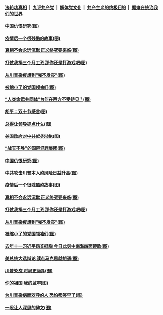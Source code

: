 

####  [法轮功真相](../../../../basic/blob/master/README.md?t=10061931) &nbsp;|&nbsp; [九评共产党](../../../../9ping.md/blob/master/README.md?t=10061931) &nbsp;|&nbsp; [解体党文化](../../../../jtdwh.md/blob/master/README.md?t=10061931)  &nbsp;|&nbsp; [共产主义的终极目的](../../../../gczydzjmd.md/blob/master/README.md?t=10061931) &nbsp;|&nbsp; [魔鬼在统治我们的世界](../../../../mgztzwmdsj.md/blob/master/README.md?t=10061931) 

#### [中国仇恨研究(图)](../pages/p4/948317.md?t=10061931) 

#### [疫情后一个很残酷的故事(图)](../pages/p4/948209.md?t=10061931) 

#### [真相不会永远沉默 正义终究要来临(图)](../pages/p4/948208.md?t=10061931) 

#### [打仗我捐三个月工资 那你还是打游戏吧(图)](../pages/p4/948207.md?t=10061931) 

#### [从川普染疫想到“秘不发丧”(图)](../pages/p4/948206.md?t=10061931) 

#### [被缩小了的党国领袖们(图)](../pages/p4/948179.md?t=10061931) 

#### [“人类命运共同体”为何在西方不受待见？(图)](../pages/p4/948332.md?t=10061931) 

#### [胡平：双十节感言(图)](../pages/p4/948331.md?t=10061931) 

#### [总得让领导抓点什么(图)](../pages/p4/948320.md?t=10061931) 

#### [美国政府对中共赶尽杀绝(图)](../pages/p4/948323.md?t=10061931) 

#### [“战无不胜”的国际犯罪集团(图)](../pages/p4/948319.md?t=10061931) 

#### [中国仇恨研究(图)](../pages/p4/948317.md?t=10061931) 

#### [中共攻击川普本人的风险日益升高(图)](../pages/p4/948316.md?t=10061931) 

#### [疫情后一个很残酷的故事(图)](../pages/p4/948209.md?t=10061931) 

#### [真相不会永远沉默 正义终究要来临(图)](../pages/p4/948208.md?t=10061931) 

#### [打仗我捐三个月工资 那你还是打游戏吧(图)](../pages/p4/948207.md?t=10061931) 

#### [从川普染疫想到“秘不发丧”(图)](../pages/p4/948206.md?t=10061931) 

#### [被缩小了的党国领袖们(图)](../pages/p4/948179.md?t=10061931) 

#### [去年十一习近平昂首挺胸 今日此刻中南海四面楚歌(图)](../pages/p4/948140.md?t=10061931) 

#### [美总统大选辩论 读点马克思就想通(图)](../pages/p4/948137.md?t=10061931) 

#### [川普染疫 时局更诡异(图)](../pages/p4/948106.md?t=10061931) 

#### [你的祖国 我的监牢(图)](../pages/p4/948102.md?t=10061931) 

#### [为川普染病而欢呼的人 恐怕都笑早了(图)](../pages/p4/948132.md?t=10061931) 

#### [一段让人深思的碑文(图)](../pages/p4/948136.md?t=10061931) 



